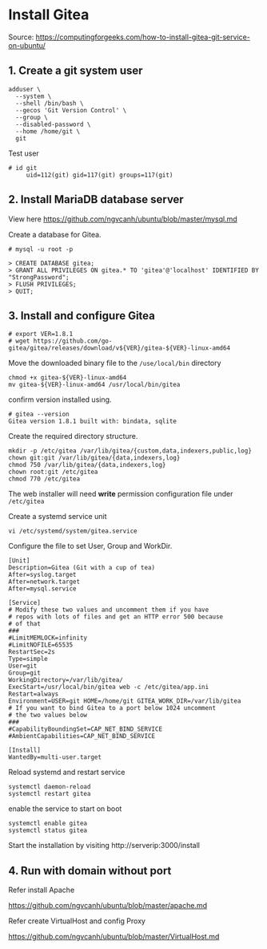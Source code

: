 # Install Gitea

Source: https://computingforgeeks.com/how-to-install-gitea-git-service-on-ubuntu/

## 1. Create a git system user

```
adduser \
  --system \
  --shell /bin/bash \
  --gecos 'Git Version Control' \
  --group \
  --disabled-password \
  --home /home/git \
  git
```

Test user

```
# id git
     uid=112(git) gid=117(git) groups=117(git)
```

## 2. Install MariaDB database server

View here https://github.com/ngvcanh/ubuntu/blob/master/mysql.md

Create a database for Gitea.

```
# mysql -u root -p

> CREATE DATABASE gitea;
> GRANT ALL PRIVILEGES ON gitea.* TO 'gitea'@'localhost' IDENTIFIED BY "StrongPassword";
> FLUSH PRIVILEGES;
> QUIT;
```
## 3. Install and configure Gitea

```
# export VER=1.8.1
# wget https://github.com/go-gitea/gitea/releases/download/v${VER}/gitea-${VER}-linux-amd64
```

Move the downloaded binary file to the `/use/local/bin` directory

```
chmod +x gitea-${VER}-linux-amd64
mv gitea-${VER}-linux-amd64 /usr/local/bin/gitea
```

confirm version installed using.

```
# gitea --version
Gitea version 1.8.1 built with: bindata, sqlite
```

Create the required directory structure.

```
mkdir -p /etc/gitea /var/lib/gitea/{custom,data,indexers,public,log}
chown git:git /var/lib/gitea/{data,indexers,log}
chmod 750 /var/lib/gitea/{data,indexers,log}
chown root:git /etc/gitea
chmod 770 /etc/gitea
```

The web installer will need **write** permission configuration file under `/etc/gitea`

Create a systemd service unit

```
vi /etc/systemd/system/gitea.service
```

Configure the file to set User, Group and WorkDir.

```
[Unit]
Description=Gitea (Git with a cup of tea)
After=syslog.target
After=network.target
After=mysql.service

[Service]
# Modify these two values and uncomment them if you have
# repos with lots of files and get an HTTP error 500 because
# of that
###
#LimitMEMLOCK=infinity
#LimitNOFILE=65535
RestartSec=2s
Type=simple
User=git
Group=git
WorkingDirectory=/var/lib/gitea/
ExecStart=/usr/local/bin/gitea web -c /etc/gitea/app.ini
Restart=always
Environment=USER=git HOME=/home/git GITEA_WORK_DIR=/var/lib/gitea
# If you want to bind Gitea to a port below 1024 uncomment
# the two values below
###
#CapabilityBoundingSet=CAP_NET_BIND_SERVICE
#AmbientCapabilities=CAP_NET_BIND_SERVICE

[Install]
WantedBy=multi-user.target
```

Reload systemd and restart service

```
systemctl daemon-reload
systemctl restart gitea
```

enable the service to start on boot

```
systemctl enable gitea
systemctl status gitea
```

Start the installation by visiting http://serverip:3000/install

## 4. Run with domain without port

Refer install Apache

https://github.com/ngvcanh/ubuntu/blob/master/apache.md

Refer create VirtualHost and config Proxy

https://github.com/ngvcanh/ubuntu/blob/master/VirtualHost.md